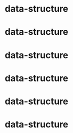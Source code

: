 # data-structure
# data-structure
# data-structure
# data-structure
# data-structure
# data-structure
